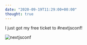 ```yaml
---
date: "2020-09-19T11:29:00+00:00"
thought: true
---
```


I just got my free ticket to #nextjsconf!

![](ticket.png "nextjsconf")
